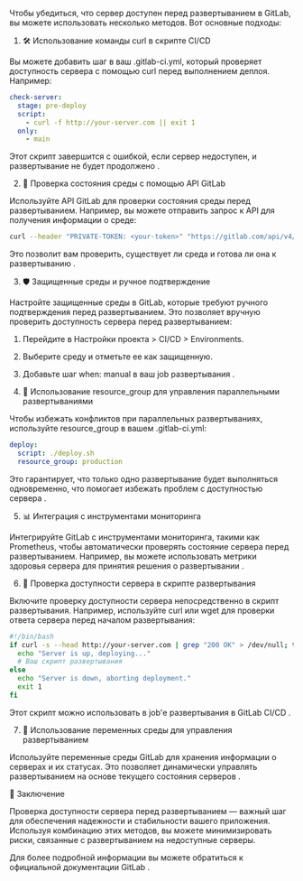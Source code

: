 Чтобы убедиться, что сервер доступен перед развертыванием в GitLab, вы можете использовать несколько методов. Вот основные подходы:

1. 🛠️ Использование команды curl в скрипте CI/CD

Вы можете добавить шаг в ваш .gitlab-ci.yml, который проверяет доступность сервера с помощью curl перед выполнением деплоя. Например:

```yaml
check-server:
  stage: pre-deploy
  script:
    - curl -f http://your-server.com || exit 1
  only:
    - main
```

Этот скрипт завершится с ошибкой, если сервер недоступен, и развертывание не будет продолжено .

2. 🔌 Проверка состояния среды с помощью API GitLab

Используйте API GitLab для проверки состояния среды перед развертыванием. Например, вы можете отправить запрос к API для получения информации о среде:

```bash
curl --header "PRIVATE-TOKEN: <your-token>" "https://gitlab.com/api/v4/projects/<project-id>/environments"
```

Это позволит вам проверить, существует ли среда и готова ли она к развертыванию .

3. 🛡️ Защищенные среды и ручное подтверждение

Настройте защищенные среды в GitLab, которые требуют ручного подтверждения перед развертыванием. Это позволяет вручную проверить доступность сервера перед развертыванием:

1. Перейдите в Настройки проекта > CI/CD > Environments.
2. Выберите среду и отметьте ее как защищенную.
3. Добавьте шаг when: manual в ваш job развертывания .

4. 🔄 Использование resource_group для управления параллельными развертываниями

Чтобы избежать конфликтов при параллельных развертываниях, используйте resource_group в вашем .gitlab-ci.yml:

```yaml
deploy:
  script: ./deploy.sh
  resource_group: production
```

Это гарантирует, что только одно развертывание будет выполняться одновременно, что помогает избежать проблем с доступностью сервера .

5. 📊 Интеграция с инструментами мониторинга

Интегрируйте GitLab с инструментами мониторинга, такими как Prometheus, чтобы автоматически проверять состояние сервера перед развертыванием. Например, вы можете использовать метрики здоровья сервера для принятия решения о развертывании .

6. 🚦 Проверка доступности сервера в скрипте развертывания

Включите проверку доступности сервера непосредственно в скрипт развертывания. Например, используйте curl или wget для проверки ответа сервера перед началом развертывания:

```bash
#!/bin/bash
if curl -s --head http://your-server.com | grep "200 OK" > /dev/null; then
  echo "Server is up, deploying..."
  # Ваш скрипт развертывания
else
  echo "Server is down, aborting deployment."
  exit 1
fi
```

Этот скрипт можно использовать в job'е развертывания в GitLab CI/CD .

7. 🔐 Использование переменных среды для управления развертыванием

Используйте переменные среды GitLab для хранения информации о серверах и их статусах. Это позволяет динамически управлять развертыванием на основе текущего состояния серверов .

💎 Заключение

Проверка доступности сервера перед развертыванием — важный шаг для обеспечения надежности и стабильности вашего приложения. Используя комбинацию этих методов, вы можете минимизировать риски, связанные с развертыванием на недоступные серверы.

Для более подробной информации вы можете обратиться к официальной документации GitLab .